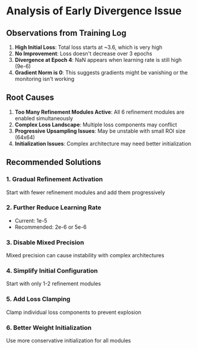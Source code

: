 # Analysis of Early Divergence Issue

## Observations from Training Log

1. **High Initial Loss**: Total loss starts at ~3.6, which is very high
2. **No Improvement**: Loss doesn't decrease over 3 epochs
3. **Divergence at Epoch 4**: NaN appears when learning rate is still high (9e-6)
4. **Gradient Norm is 0**: This suggests gradients might be vanishing or the monitoring isn't working

## Root Causes

1. **Too Many Refinement Modules Active**: All 6 refinement modules are enabled simultaneously
2. **Complex Loss Landscape**: Multiple loss components may conflict
3. **Progressive Upsampling Issues**: May be unstable with small ROI size (64x64)
4. **Initialization Issues**: Complex architecture may need better initialization

## Recommended Solutions

### 1. Gradual Refinement Activation
Start with fewer refinement modules and add them progressively

### 2. Further Reduce Learning Rate
- Current: 1e-5
- Recommended: 2e-6 or 5e-6

### 3. Disable Mixed Precision
Mixed precision can cause instability with complex architectures

### 4. Simplify Initial Configuration
Start with only 1-2 refinement modules

### 5. Add Loss Clamping
Clamp individual loss components to prevent explosion

### 6. Better Weight Initialization
Use more conservative initialization for all modules